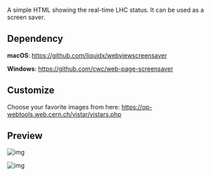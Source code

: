 A simple HTML showing the real-time LHC status. It can be used as a screen saver.

## Dependency

**macOS**: https://github.com/liquidx/webviewscreensaver

**Windows**: https://github.com/cwc/web-page-screensaver

## Customize

Choose your favorite images from here: https://op-webtools.web.cern.ch/vistar/vistars.php 

## Preview

![img](https://vistar-capture.s3.cern.ch/lhc1.png)

![img](https://vistar-capture.s3.cern.ch/atlas.png)
